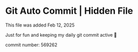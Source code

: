 # Git Auto Commit | Hidden File

This file was added Feb 12, 2025

Just for fun and keeping my daily git commit active 🤪

commit number: 569262
